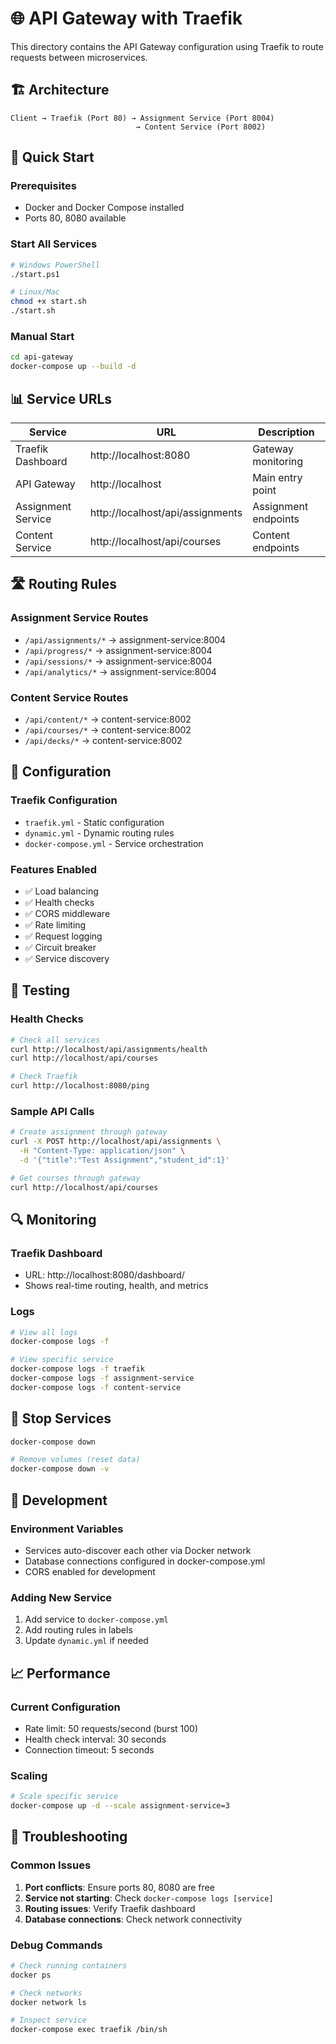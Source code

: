 # 🌐 API Gateway with Traefik

This directory contains the API Gateway configuration using Traefik to route requests between microservices.

## 🏗️ Architecture

```
Client → Traefik (Port 80) → Assignment Service (Port 8004)
                            → Content Service (Port 8002)
```

## 🚀 Quick Start

### Prerequisites
- Docker and Docker Compose installed
- Ports 80, 8080 available

### Start All Services
```bash
# Windows PowerShell
./start.ps1

# Linux/Mac  
chmod +x start.sh
./start.sh
```

### Manual Start
```bash
cd api-gateway
docker-compose up --build -d
```

## 📊 Service URLs

| Service | URL | Description |
|---------|-----|-------------|
| Traefik Dashboard | http://localhost:8080 | Gateway monitoring |
| API Gateway | http://localhost | Main entry point |
| Assignment Service | http://localhost/api/assignments | Assignment endpoints |
| Content Service | http://localhost/api/courses | Content endpoints |

## 🛣️ Routing Rules

### Assignment Service Routes
- `/api/assignments/*` → assignment-service:8004
- `/api/progress/*` → assignment-service:8004  
- `/api/sessions/*` → assignment-service:8004
- `/api/analytics/*` → assignment-service:8004

### Content Service Routes
- `/api/content/*` → content-service:8002
- `/api/courses/*` → content-service:8002
- `/api/decks/*` → content-service:8002

## 🔧 Configuration

### Traefik Configuration
- `traefik.yml` - Static configuration
- `dynamic.yml` - Dynamic routing rules
- `docker-compose.yml` - Service orchestration

### Features Enabled
- ✅ Load balancing
- ✅ Health checks
- ✅ CORS middleware
- ✅ Rate limiting
- ✅ Request logging
- ✅ Circuit breaker
- ✅ Service discovery

## 🧪 Testing

### Health Checks
```bash
# Check all services
curl http://localhost/api/assignments/health
curl http://localhost/api/courses

# Check Traefik
curl http://localhost:8080/ping
```

### Sample API Calls
```bash
# Create assignment through gateway
curl -X POST http://localhost/api/assignments \
  -H "Content-Type: application/json" \
  -d '{"title":"Test Assignment","student_id":1}'

# Get courses through gateway  
curl http://localhost/api/courses
```

## 🔍 Monitoring

### Traefik Dashboard
- URL: http://localhost:8080/dashboard/
- Shows real-time routing, health, and metrics

### Logs
```bash
# View all logs
docker-compose logs -f

# View specific service
docker-compose logs -f traefik
docker-compose logs -f assignment-service
docker-compose logs -f content-service
```

## 🛑 Stop Services

```bash
docker-compose down

# Remove volumes (reset data)
docker-compose down -v
```

## 🔧 Development

### Environment Variables
- Services auto-discover each other via Docker network
- Database connections configured in docker-compose.yml
- CORS enabled for development

### Adding New Service
1. Add service to `docker-compose.yml`
2. Add routing rules in labels
3. Update `dynamic.yml` if needed

## 📈 Performance

### Current Configuration
- Rate limit: 50 requests/second (burst 100)
- Health check interval: 30 seconds
- Connection timeout: 5 seconds

### Scaling
```bash
# Scale specific service
docker-compose up -d --scale assignment-service=3
```

## 🚨 Troubleshooting

### Common Issues
1. **Port conflicts**: Ensure ports 80, 8080 are free
2. **Service not starting**: Check `docker-compose logs [service]`
3. **Routing issues**: Verify Traefik dashboard
4. **Database connections**: Check network connectivity

### Debug Commands
```bash
# Check running containers
docker ps

# Check networks
docker network ls

# Inspect service
docker-compose exec traefik /bin/sh
```
